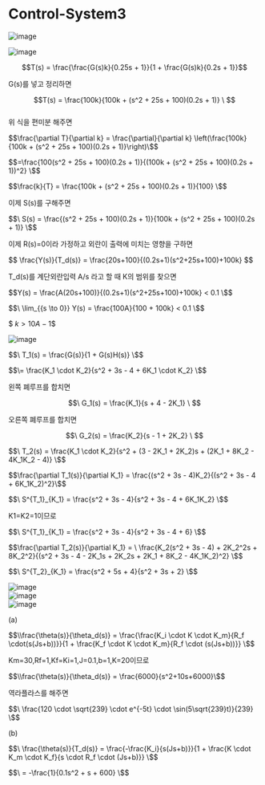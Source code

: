 # Control-System3
  
![image](https://github.com/kangjunhyeong/Control-System3/assets/144297425/20b449b9-2477-4fc8-a6f3-1b7cad572972)  

![image](https://github.com/kangjunhyeong/Control-System3/assets/144297425/56ba09c0-6ed9-4ce5-85c6-d06fc16f61f3)  
  
$$T(s) = \frac{\frac{G(s)k}{0.25s + 1}}{1 + \frac{G(s)k}{0.2s + 1}}$$  

G(s)를 넣고 정리하면  

$$T(s) = \frac{100k}{100k + (s^2 + 25s + 100)(0.2s + 1)} \ $$  
위 식을 편미분 해주면  

$$\frac{\partial T}{\partial k} = \frac{\partial}{\partial k} \left(\frac{100k}{100k + (s^2 + 25s + 100)(0.2s + 1)}\right)\$$

$$=\frac{100(s^2 + 25s + 100)(0.2s + 1)}{(100k + (s^2 + 25s + 100)(0.2s + 1))^2} \$$
  
$$\frac{k}{T} = \frac{100k + (s^2 + 25s + 100)(0.2s + 1)}{100} \$$

이제 S(s)를 구해주면  

$$\ S(s) = \frac{(s^2 + 25s + 100)(0.2s + 1)}{100k + (s^2 + 25s + 100)(0.2s + 1)} \$$  

이제 R(s)=0이라 가정하고 외란이 출력에 미치는 영향을 구하면  

$$ \frac{Y(s)}{T_d(s)} = \frac{20s+100}{(0.2s+1)(s^2+25s+100)+100k} \$$  

T_d(s)를 계단외란입력 A/s 라고 할 때 K의 범위를 찾으면  

$$Y(s) = \frac{A(20s+100)}{(0.2s+1)(s^2+25s+100)+100k} < 0.1 \$$
  
$$\ \lim_{{s \to 0}} Y(s) = \frac{100A}{100 + 100k} < 0.1 \$$  

$$\ k > 10A - 1 \$$  

![image](https://github.com/kangjunhyeong/Control-System3/assets/144297425/d6b28798-7c21-40a5-a195-9ba61784bf7f)  

$$\ T_1(s) = \frac{G(s)}{1 + G(s)H(s)} \$$  

$$\= \frac{K_1 \cdot K_2}{s^2 + 3s - 4 + 6K_1 \cdot K_2} \$$  

왼쪽 폐루프를 합치면  

$$\ G_1(s) = \frac{K_1}{s + 4 - 2K_1} \ $$  

오른쪽 폐루프를 합치면  

$$\ G_2(s) = \frac{K_2}{s - 1 + 2K_2} \ $$

$$\ T_2(s) = \frac{K_1 \cdot K_2}{s^2 + (3 - 2K_1 + 2K_2)s + (2K_1 + 8K_2 - 4K_1K_2 - 4)} \$$

$$\frac{\partial T_1(s)}{\partial K_1} = \frac{(s^2 + 3s - 4)K_2}{(s^2 + 3s - 4 + 6K_1K_2)^2}\$$  

$$\ S^{T_1}_{K_1} = \frac{s^2 + 3s - 4}{s^2 + 3s - 4 + 6K_1K_2} \$$  

K1=K2=1이므로  

$$\ S^{T_1}_{K_1} = \frac{s^2 + 3s - 4}{s^2 + 3s - 4 + 6} \$$  

$$\frac{\partial T_2(s)}{\partial K_1} = \ \frac{K_2(s^2 + 3s - 4) + 2K_2^2s + 8K_2^2}{(s^2 + 3s - 4 - 2K_1s + 2K_2s + 2K_1 + 8K_2 - 4K_1K_2)^2} \$$  

$$\ S^{T_2}_{K_1} = \frac{s^2 + 5s + 4}{s^2 + 3s + 2} \$$  

![image](https://github.com/kangjunhyeong/Control-System3/assets/144297425/48b668cf-eb38-4e1c-9225-52356ca8e9b8)  
![image](https://github.com/kangjunhyeong/Control-System3/assets/144297425/ae20f8de-5333-4322-99d8-46394f03ca8b)  
![image](https://github.com/kangjunhyeong/Control-System3/assets/144297425/28d50704-4b3a-48ed-bdb5-cef1e127003f)  

(a)  

$$\\frac{\theta(s)}{\theta_d(s)} = \frac{\frac{K_i \cdot K \cdot K_m}{R_f \cdot(s(Js+b))}}{1 + \frac{K_f \cdot K \cdot K_m}{R_f \cdot (s(Js+b))}} \$$

Km=30,Rf=1,Kf=Ki=1,J=0.1,b=1,K=20이므로  

$$\\frac{\theta(s)}{\theta_d(s)} = \frac{6000}{s^2+10s+6000}\$$  

역라플라스를 해주면  

$$\ \frac{120 \cdot \sqrt{239} \cdot e^{-5t} \cdot \sin(5\sqrt{239}t)}{239} \$$

(b)  

$$\ \frac{\theta(s)}{T_d(s)} = \frac{-\frac{K_i}{s(Js+b)}}{1 + \frac{K \cdot K_m \cdot K_f}{s \cdot R_f \cdot (Js+b)}} \$$

$$\ = -\frac{1}{0.1s^2 + s + 600} \$$
